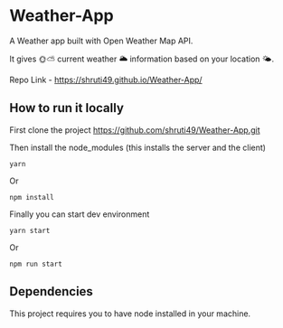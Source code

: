 # Weather-App

A Weather app built with Open Weather Map API.

It gives 🌞⛅ current weather 🌥 information based on your location 🌤.

Repo Link - https://shruti49.github.io/Weather-App/

## How to run it locally

First clone the project
https://github.com/shruti49/Weather-App.git

Then install the node_modules (this installs the server and the client)

```shell
yarn
```

Or

```shell
npm install
```

Finally you can start dev environment

```shell
yarn start
```

Or

```shell
npm run start
```

## Dependencies

This project requires you to have node installed in your machine.
